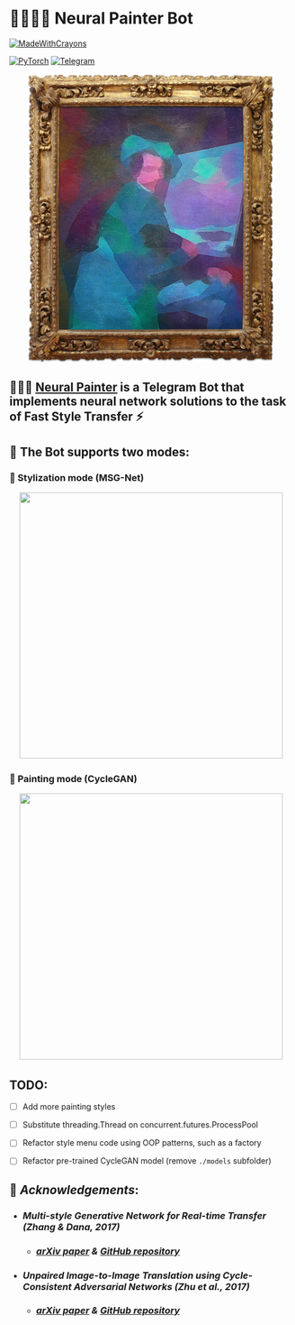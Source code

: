 # :brain::man_artist::robot: **Neural Painter Bot**

[![MadeWithCrayons](https://forthebadge.com/images/badges/made-with-crayons.svg)](https://forthebadge.com)

[![PyTorch](https://img.shields.io/badge/PyTorch-red.svg?style=for-the-badge&logo=PyTorch&logoColor=white&logoWidth=25)](https://pytorch.org)
[![Telegram](https://img.shields.io/badge/Telegram-blue.svg?style=for-the-badge&logo=telegram&logoWidth=33)](https://t.me/NeuralPainterBot)

<p align="center">
    <img src="demos/neural_painter_portrait.jpg" width="440" height="512">
</p>

## :brain::man_artist: [Neural Painter](https://t.me/NeuralPainterBot) is a Telegram Bot that implements neural network solutions to the task of Fast Style Transfer :zap:

## :robot: The Bot supports two modes:

 ### :rainbow: Stylization mode (MSG-Net)
<p align="center">
    <img src="demos/stylization.gif" width="468" height="472">
</p>

 ### :art: Painting mode (CycleGAN)
<p align="center">
    <img src="demos/painting.gif" width="468" height="472">
</p>


## TODO:

- [ ] Add more painting styles

- [ ] Substitute threading.Thread on concurrent.futures.ProcessPool

- [ ] Refactor style menu code using OOP patterns, such as a factory

- [ ] Refactor pre-trained CycleGAN model (remove `./models` subfolder)


## :bow: *Acknowledgements*:

- ### *Multi-style Generative Network for Real-time Transfer (Zhang & Dana, 2017)*
    - ### *[arXiv paper](https://arxiv.org/pdf/1703.06953.pdf) & [GitHub repository](https://github.com/zhanghang1989/PyTorch-Multi-Style-Transfer)*

- ### *Unpaired Image-to-Image Translation using Cycle-Consistent Adversarial Networks (Zhu et al., 2017)*
    - ### *[arXiv paper](https://arxiv.org/pdf/1703.10593.pdf) & [GitHub repository](https://github.com/junyanz/pytorch-CycleGAN-and-pix2pix)*
